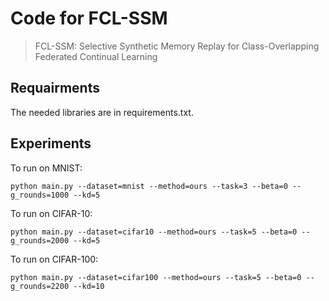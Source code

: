 # Code for FCL-SSM
> FCL-SSM: Selective Synthetic Memory Replay for Class-Overlapping Federated Continual Learning

## Requairments
The needed libraries are in requirements.txt.

## Experiments
To run on MNIST:

    python main.py --dataset=mnist --method=ours --task=3 --beta=0 --g_rounds=1000 --kd=5

To run on CIFAR-10:

    python main.py --dataset=cifar10 --method=ours --task=5 --beta=0 --g_rounds=2000 --kd=5

To run on CIFAR-100:

    python main.py --dataset=cifar100 --method=ours --task=5 --beta=0 --g_rounds=2200 --kd=10

